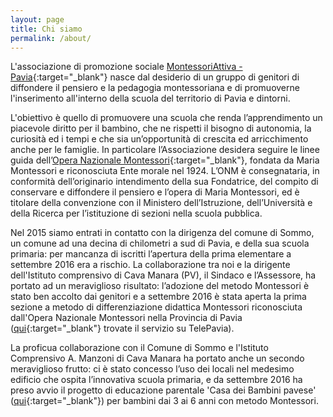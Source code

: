 ```yaml
---
layout: page
title: Chi siamo
permalink: /about/
---
```


L'associazione di promozione sociale [MontessoriAttiva - Pavia](http://www.montessoriattiva-pavia.it/){:target="_blank"} nasce dal desiderio di un gruppo di genitori di diffondere il pensiero e la pedagogia montessoriana e di promuoverne l'inserimento all'interno della scuola del territorio di Pavia e dintorni.
 
L'obiettivo è quello di promuovere una scuola che renda l’apprendimento un piacevole diritto per il bambino, che ne rispetti il bisogno di autonomia, la curiosità ed i tempi e che sia un’opportunità di crescita ed arricchimento anche per le famiglie. In particolare l’Associazione desidera seguire le linee guida dell’[Opera Nazionale Montessori](http://www.operanazionalemontessori.it){:target="_blank"}, fondata da Maria Montessori e riconosciuta Ente morale nel 1924. L’ONM è consegnataria, in conformità dell’originario intendimento della sua Fondatrice, del compito di conservare e diffondere il pensiero e l’opera di Maria Montessori, ed è titolare della convenzione con il Ministero dell’Istruzione, dell’Università e della Ricerca per l’istituzione di sezioni nella scuola pubblica.
 

Nel 2015 siamo entrati in contatto con la dirigenza del comune di Sommo, un comune ad una decina di chilometri a sud di Pavia, e della sua scuola primaria: per mancanza di iscritti l’apertura della prima elementare a settembre 2016 era a rischio. La collaborazione tra noi e la dirigente dell'Istituto comprensivo di Cava Manara (PV), il Sindaco e l’Assessore, ha portato ad un meraviglioso risultato: l’adozione del metodo Montessori è stato ben accolto dai genitori e a settembre 2016 è stata aperta la prima sezione a metodo di differenziazione didattica Montessori riconosciuta dall'Opera Nazionale Montessori nella Provincia di Pavia ([qui](http://www.comune.sommo.pv.it/c018151/images/PAVIA%20ITALIA%20edizione%20del%2017%2006%2020161.flv){:target="_blank"} trovate il servizio su TelePavia).

La proficua collaborazione con il Comune di Sommo e l'Istituto Comprensivo A. Manzoni di Cava Manara ha portato anche un secondo meraviglioso frutto: ci è stato concesso l’uso dei locali nel medesimo edificio che ospita l’innovativa scuola primaria, e da settembre 2016 ha preso avvio il progetto di educazione parentale 'Casa dei Bambini pavese' ([qui](http://www.comune.sommo.pv.it/c018151/zf/index.php/servizi-aggiuntivi/index/index/idtesto/53){:target="_blank"}) per bambini dai 3 ai 6 anni con metodo Montessori.
